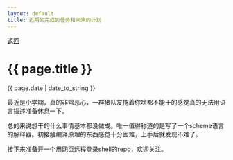 ```yaml
---
layout: default
title: 近期的完成的任务和未来的计划
---
```

<a href="https://wangxiaozhi123.github.io">返回</a>
<h1>{{ page.title }}</h1>
<p>{{ page.date | date_to_string }}</p>
最近是小学期，真的非常恶心，一群猪队友拖着你啥都不能干的感觉真的无法用语言描述准备休息一下。

总的来说想干的什么事情基本都没做成。唯一值得称道的是写了一个scheme语言的解释器。初接触编译原理的东西感觉十分困难，上手后就发现不难了。

接下来准备开一个用网页远程登录shell的repo，欢迎关注。
